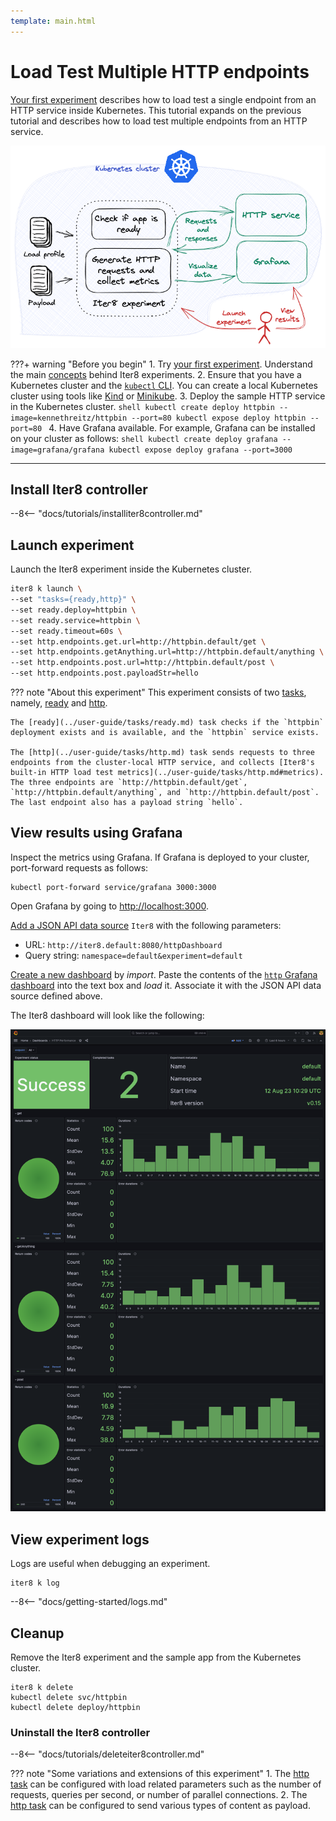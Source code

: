 ```yaml
---
template: main.html
---
```


# Load Test Multiple HTTP endpoints

[Your first experiment](../getting-started/your-first-experiment.md) describes how to load test a single endpoint from an HTTP service inside Kubernetes. This tutorial expands on the previous tutorial and describes how to load test multiple endpoints from an HTTP service.

![load-test-http](../getting-started/images/kubernetesusage.png)

???+ warning "Before you begin"
    1. Try [your first experiment](../getting-started/your-first-experiment.md). Understand the main [concepts](../getting-started/concepts.md) behind Iter8 experiments.
    2. Ensure that you have a Kubernetes cluster and the [`kubectl` CLI](https://kubernetes.io/docs/reference/kubectl/). You can create a local Kubernetes cluster using tools like [Kind](https://kind.sigs.k8s.io/) or [Minikube](https://minikube.sigs.k8s.io/docs/).
    3. Deploy the sample HTTP service in the Kubernetes cluster.
    ```shell
    kubectl create deploy httpbin --image=kennethreitz/httpbin --port=80
    kubectl expose deploy httpbin --port=80
    ```
    4. Have Grafana available. For example, Grafana can be installed on your cluster as follows:
    ```shell
    kubectl create deploy grafana --image=grafana/grafana
    kubectl expose deploy grafana --port=3000
    ```
    
***

## Install Iter8 controller

--8<-- "docs/tutorials/installiter8controller.md"

## Launch experiment
Launch the Iter8 experiment inside the Kubernetes cluster.

```bash
iter8 k launch \
--set "tasks={ready,http}" \
--set ready.deploy=httpbin \
--set ready.service=httpbin \
--set ready.timeout=60s \
--set http.endpoints.get.url=http://httpbin.default/get \
--set http.endpoints.getAnything.url=http://httpbin.default/anything \
--set http.endpoints.post.url=http://httpbin.default/post \
--set http.endpoints.post.payloadStr=hello
```

??? note "About this experiment"
    This experiment consists of two [tasks](../getting-started/concepts.md#design), namely, [ready](../user-guide/tasks/ready.md) and [http](../user-guide/tasks/http.md).
    
    The [ready](../user-guide/tasks/ready.md) task checks if the `httpbin` deployment exists and is available, and the `httpbin` service exists. 
    
    The [http](../user-guide/tasks/http.md) task sends requests to three endpoints from the cluster-local HTTP service, and collects [Iter8's built-in HTTP load test metrics](../user-guide/tasks/http.md#metrics). The three endpoints are `http://httpbin.default/get`, `http://httpbin.default/anything`, and `http://httpbin.default/post`. The last endpoint also has a payload string `hello`.

## View results using Grafana
Inspect the metrics using Grafana. If Grafana is deployed to your cluster, port-forward requests as follows:

```shell
kubectl port-forward service/grafana 3000:3000
```

Open Grafana by going to [http://localhost:3000](http://localhost:3000).

[Add a JSON API data source](http://localhost:3000/connections/datasources/marcusolsson-json-datasource) `Iter8` with the following parameters:

* URL: `http://iter8.default:8080/httpDashboard` 
* Query string: `namespace=default&experiment=default`

[Create a new dashboard](http://localhost:3000/dashboards) by *import*. Paste the contents of the [`http` Grafana dashboard](https://raw.githubusercontent.com/iter8-tools/iter8/v0.16.2/grafana/http.json) into the text box and *load* it. Associate it with the JSON API data source defined above.

The Iter8 dashboard will look like the following:

![`http` Iter8 dashboard with multiple endpoints](../user-guide/tasks/images/httpmultipledashboard.png)

## View experiment logs
Logs are useful when debugging an experiment.

```shell
iter8 k log
```

--8<-- "docs/getting-started/logs.md"

## Cleanup
Remove the Iter8 experiment and the sample app from the Kubernetes cluster.

```shell
iter8 k delete
kubectl delete svc/httpbin
kubectl delete deploy/httpbin
```

### Uninstall the Iter8 controller

--8<-- "docs/tutorials/deleteiter8controller.md"

??? note "Some variations and extensions of this experiment"
    1. The [http task](../user-guide/tasks/http.md) can be configured with load related parameters such as the number of requests, queries per second, or number of parallel connections.
    2. The [http task](../user-guide/tasks/http.md) can be configured to send various types of content as payload.
